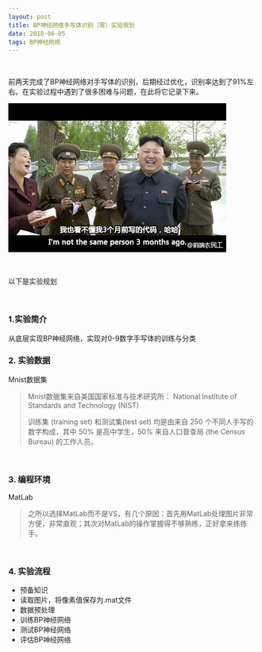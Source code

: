```yaml
---
layout: post
title: BP神经网络手写体识别（零）实验规划
date: 2018-06-05 
tags: BP神经网络   
---
```




<br>

前两天完成了BP神经网络对手写体的识别，后期经过优化，识别率达到了91%左右。在实验过程中遇到了很多困难与问题，在此将它记录下来。

![](/images/posts/bp/0_hh.jpg)

<br>

以下是实验规划

<br>

### 1.实验简介
从底层实现BP神经网络，实现对0-9数字手写体的训练与分类
<br>

### 2. 实验数据
Mnist数据集
> Mnist数据集来自美国国家标准与技术研究所： National Institute of Standards and Technology (NIST)
>
> 训练集 (training set) 和测试集(test set) 均是由来自 250 个不同人手写的数字构成，其中 50% 是高中学生，50% 来自人口普查局 (the Census Bureau) 的工作人员。

<br>

### 3. 编程环境
MatLab
>之所以选择MatLab而不是VS，有几个原因：首先用MatLab处理图片非常方便，非常直观；其次对MatLab的操作掌握得不够熟练，正好拿来练练手。

<br>

### 4. 实验流程
* 预备知识
* 读取图片，将像素值保存为.mat文件
* 数据预处理
* 训练BP神经网络
* 测试BP神经网络
* 评估BP神经网络